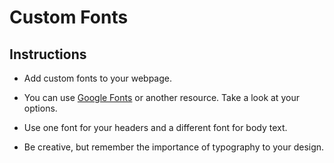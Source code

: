 # Custom Fonts

## Instructions

- Add custom fonts to your webpage.

- You can use [Google Fonts](https://fonts.google.com/) or another resource. Take a look at your options.

- Use one font for your headers and a different font for body text.

- Be creative, but remember the importance of typography to your design.
